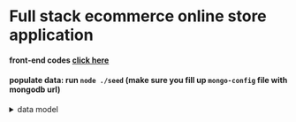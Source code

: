 # Full stack ecommerce online store application



#### front-end codes [click here](https://github.com/angengkeat1987/React-Ecommerce)

#### populate data: run  `node ./seed` (make sure you fill up `mongo-config` file with mongodb url)



<details>
 <summary>data model</summary>
 <p>
   
![react-native-store relational model diagram](https://user-images.githubusercontent.com/38830527/92665263-1c4cb880-f2d4-11ea-85a4-201c41517123.png)
   
</p>
</details>
